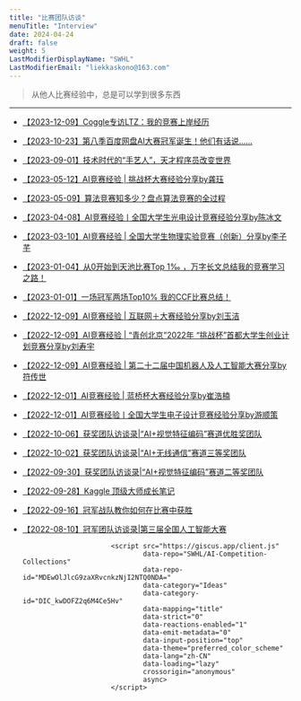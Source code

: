 ```yaml
---
title: "比赛团队访谈"
menuTitle: "Interview"
date: 2024-04-24
draft: false
weight: 5
LastModifierDisplayName: "SWHL"
LastModifierEmail: "liekkaskono@163.com"
---
```

 
> 从他人比赛经验中，总是可以学到很多东西
 
---
 

- [【2023-12-09】Coggle专访LTZ：我的竞赛上岸经历](https://mp.weixin.qq.com/s/3Xzhv3vZIdQ_rt4jr7XQ6Q)
- [【2023-10-23】第八季百度网盘AI大赛冠军诞生！他们有话说......](https://mp.weixin.qq.com/s/NmbAlFTWfJFl7OHoPIZ35g)
- [【2023-09-01】技术时代的“手艺人”，天才程序员改变世界](https://mp.weixin.qq.com/s/uO7ZUmPUyyxJY7aDwOjteA)
- [【2023-05-12】AI竞赛经验 | 挑战杯大赛经验分享by龚珏](http://mp.weixin.qq.com/s?__biz=MzU5NjcwODkyMg==&mid=2247486020&idx=2&sn=8c818347059cff9565dda4b43f38e449&chksm=fe5fd111c9285807dbe6e3767d6159198233568d551ebec3d75c1e6bb467a88ed66512bdc992#rd)
- [【2023-05-09】算法竞赛知多少？盘点算法竞赛的全过程](https://mp.weixin.qq.com/s/xl1-LJNHrC0yLzM7ZePT7A)
- [【2023-04-08】AI竞赛经验丨全国大学生光电设计竞赛经验分享by陈冰文](http://mp.weixin.qq.com/s?__biz=MzU5NjcwODkyMg==&mid=2247485844&idx=1&sn=e2652e70b9cd259f8d68ac62bb5dc7a7&chksm=fe5fd2c1c9285bd790a8d7dd69fee2dc7add69f1072c6a147cc26164b9c44904c1bb104ea637#rd)
- [【2023-03-10】AI竞赛经验 | 全国大学生物理实验竞赛（创新）分享by李子芊](http://mp.weixin.qq.com/s?__biz=MzU5NjcwODkyMg==&mid=2247485681&idx=1&sn=84722f0febb3842590f1da5e880c0081&chksm=fe5fd3a4c9285ab23abf64defa9072f03fdf2528c721f4e242ac7fc5db606c6f8c1447d90be4#rd)
- [【2023-01-04】从0开始到天池比赛Top 1‰ ，万字长文总结我的竞赛学习之路！](http://mp.weixin.qq.com/s?__biz=MzIwNDA5NDYzNA==&amp;mid=2247489671&amp;idx=1&amp;sn=dfbb6d11a27b4834e293b18406635465&amp;chksm=96c43542a1b3bc543674145033b05be413a9aee2c95f8053103b632a506c9b8d4c6bef8c3dd3&amp;scene=21#wechat_redirect)
- [【2023-01-01】一场冠军两场Top10% 我的CCF比赛总结！](https://mp.weixin.qq.com/s?__biz=MzIwNDA5NDYzNA==&mid=2247498489&idx=1&sn=3f0bbf0e1b7f4bfef3ad9765e363a725&chksm=96c7d73ca1b05e2a59d8ad5bde394ae8598aff1c7ae8bbc6bf118252b44e39aa51e6861a938f&scene=21#wechat_redirect)
- [【2022-12-09】AI竞赛经验 | 互联网＋大赛经验分享by刘玉洁](http://mp.weixin.qq.com/s?__biz=MzU5NjcwODkyMg==&mid=2247484857&idx=1&sn=18abb546f36b103f050026065d74ed32&chksm=fe5fdeecc92857fa4c30e55d7a03d80b29ddca62c78c8f2a6a555e3b33f6220090caadda75e0#rd)
- [【2022-12-09】AI竞赛经验 | “青创北京”2022年 “挑战杯”首都大学生创业计划竞赛分享by刘寿宇](http://mp.weixin.qq.com/s?__biz=MzU5NjcwODkyMg==&mid=2247485396&idx=1&sn=451a26593820dd1732b8366ff33b1b5b&chksm=fe5fdc81c92855972bf2bc1aa05ab5e4d4c52a76d9284990bb75ab410310a7f5a4cc64c68872#rd)
- [【2022-12-09】AI竞赛经验 | 第二十二届中国机器人及人工智能大赛分享by符传世](http://mp.weixin.qq.com/s?__biz=MzU5NjcwODkyMg==&mid=2247485423&idx=1&sn=e2b8676725da1f3208074f7db70ca6f4&chksm=fe5fdcbac92855ace3dbf0b83a4908e36ad8dd4b19635e44a5720d64da5bcda521a16b1a9552#rd)
- [【2022-12-01】AI竞赛经验 | 蓝桥杯大赛经验分享by崔浩楠](http://mp.weixin.qq.com/s?__biz=MzU5NjcwODkyMg==&mid=2247485468&idx=1&sn=002fc99f7373f41f53c13d66cb8f9855&chksm=fe5fd349c9285a5fc26e26804c97f85e145272404dabed9b986871eee8dc355f4e42b9973039#rd)
- [【2022-12-01】AI竞赛经验丨全国大学生电子设计竞赛经验分享by游顺策](http://mp.weixin.qq.com/s?__biz=MzU5NjcwODkyMg==&mid=2247485520&idx=1&sn=0e9e363ee81e76b7bf7e4b48ada3d700&chksm=fe5fd305c9285a1349e5a60fc860ae8bc7068fae3891fa435e5263c548015bdd677bc3e43add#rd)
- [【2022-10-06】获奖团队访谈录|“AI+视觉特征编码”赛道优胜奖团队](https://mp.weixin.qq.com/s/l8xNDQBl0PrKP8Wdh7jqKA)
- [【2022-10-02】获奖团队访谈录|“AI+无线通信”赛道三等奖团队](https://mp.weixin.qq.com/s/onetkpO_kcPlWclrayD1sA)
- [【2022-09-30】获奖团队访谈录|“AI+视觉特征编码”赛道二等奖团队](https://mp.weixin.qq.com/s/3nWdcIonbr7lS_TazYtqKA)
- [【2022-09-28】Kaggle 顶级大师成长笔记](https://mp.weixin.qq.com/s/szoueEXU9u_vHv8Q-y3C-Q)
- [【2022-09-16】冠军战队教你如何在比赛中获胜](https://mp.weixin.qq.com/s/QJ8A-qUPjd5o77IpfY36kg)
- [【2022-08-10】冠军团队访谈录|第三届全国人工智能大赛](https://mp.weixin.qq.com/s/au7r79Tbyf52tdrcGAkZAQ)



                            <script src="https://giscus.app/client.js"
                                    data-repo="SWHL/AI-Competition-Collections"
                                    data-repo-id="MDEwOlJlcG9zaXRvcnkzNjI2NTQ0NDA="
                                    data-category="Ideas"
                                    data-category-id="DIC_kwDOFZ2q6M4Ce5Hv"
                                    data-mapping="title"
                                    data-strict="0"
                                    data-reactions-enabled="1"
                                    data-emit-metadata="0"
                                    data-input-position="top"
                                    data-theme="preferred_color_scheme"
                                    data-lang="zh-CN"
                                    data-loading="lazy"
                                    crossorigin="anonymous"
                                    async>
                            </script>
        
